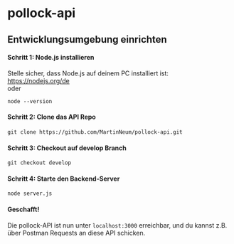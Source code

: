# pollock-api

## Entwicklungsumgebung einrichten
#### Schritt 1: Node.js installieren
Stelle sicher, dass Node.js auf deinem PC installiert ist:  
https://nodejs.org/de  
oder  
```
node --version
```

#### Schritt 2: Clone das API Repo
```
git clone https://github.com/MartinNeum/pollock-api.git
```

#### Schritt 3: Checkout auf develop Branch
```
git checkout develop
```

#### Schritt 4: Starte den Backend-Server
```
node server.js
```

#### Geschafft!
Die pollock-API ist nun unter ```localhost:3000``` erreichbar, und du kannst z.B. über Postman Requests an diese API schicken.